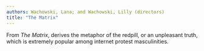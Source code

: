 ```yaml
---
authors: Wachowski, Lana; and Wachowski, Lilly (directors)
title: "The Matrix"
---
```


From *The Matrix*, derives the metaphor of the redpill, or an
unpleasant truth, which is extremely popular among internet protest
masculinities.
